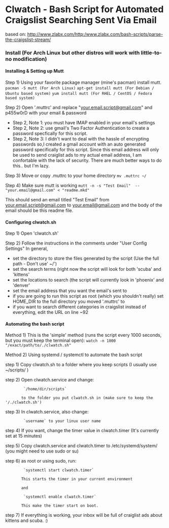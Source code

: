 # Clwatch - Bash Script for Automated Craigslist Searching Sent Via Email
based on: http://www.zlabx.com/http:/www.zlabx.com/bash-scripts/parse-the-craigslist-stream/


### Install (For Arch Linux but other distros will work with little-to-no modification)


#### Installing & Setting up Mutt
Step 1) Using your favorite package manager (mine's pacman) install mutt. 
`pacman -S mutt (For Arch Linux)`
`apt-get install mutt (For Debian / Ubuntu based system)`
`yum install mutt (For RHEL / CentOS / Fedora based system)`

Step 2) Open '.muttrc' and replace "your.email.script@gmail.com" and p455w0rD with your email & password
 - Step 2, Note 1: you must have IMAP enabled in your email's settings
 - Step 2, Note 2: use gmail's Two Factor Authentication to create a password specfically for this script.
 - Step 2, Note 3: I didn't want to deal with the hassle of encrypting passwords so,I created a gmail account with an auto generated password specifically
                   for this script. Since this email address will only be used to send
                   craiglist ads to my actual email address, I am confortable with the lack
                   of security. There are much better ways to do this.. but I'm lazy.

Step 3) Move or copy .muttrc to your home directory
`mv .muttrc ~/`

Step 4) Make sure mutt is working
`mutt -n -s "Test Email"  -- "your.email@gmail.com" < "readme.mkd"`

This should send an email titled "Test Email" from your.email.script@gmail.com 
to your.email@gmail.com and the body of the email should be this readme file.


#### Configuring clwatch.sh
Step 1) Open 'clwatch.sh'

Step 2) Follow the instructions in the comments under "User Config Settings"
In general, 
 - set the directory to store the files generated by the script (Use the full path - Don't use' ~/')
 - set the search terms (right now the script will look for both 'scuba' and 'kittens'
 - set the locations to search (the script will currently look in 'phoenix' and 'denver'
 - set the email address that you want the email's sent to
 - if you are going to run this script as root (which you shouldn't really) set HOME_DIR to the full directory you moved '.muttrc' to
 - if you want to search different categories in craigslist instead of everything, edit the URL on line ~92

#### Automating the bash script
Method 1) This is the 'simple' method (runs the script every 1000 seconds, but you must keep the terminal open):
`watch -n 1000 "/exact/path/to/./clwatch.sh"`

Method 2) Using systemd / systemctl to automate the bash script

   step 1) Copy clwatch.sh to a folder where you keep scripts (I usually use ~/scripts/ )
   
   step 2) Open clwatch.service and change:
   
            `/home/dir/scripts` 
            
           to the folder you put clwatch.sh in (make sure to keep the '/./clwatch.sh')
           
   step 3) In clwatch.service, also change:
   
            `username` to your linux user name
            
   step 4) If you want, change the timer value in clwatch.timer (It's currently set at 15 minutes)
   
   step 5) Copy clwatch.service and clwatch.timer to /etc/systemd/system/ (you might need to use sudo or su)
   
   step 6) as root or using sudo, run:
   
            `systemctl start clwatch.timer`
            
           This starts the timer in your current environment
           
           and
           
            `systemctl enable clwatch.timer`
            
           This make the timer start on boot.
           
   step 7) If everything is working, your inbox will be full of craiglist ads about kittens and scuba. :)

